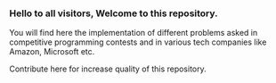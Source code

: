 ### Hello to all visitors, Welcome to this repository.

You will find here the implementation of different problems asked in competitive programming contests and in various tech companies like Amazon, Microsoft etc.

Contribute here for increase quality of this repository.

